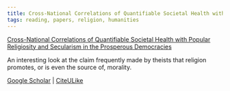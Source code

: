 ```yaml
---
title: Cross-National Correlations of Quantifiable Societal Health with Popular Religiosity and Secularism in the Prosperous Democracies
tags: reading, papers, religion, humanities
---
```


[Cross-National Correlations of Quantifiable Societal Health with Popular
Religiosity and Secularism in the Prosperous Democracies][1]

An interesting look at the claim frequently made by theists that
religion promotes, or is even the source of, morality.

[Google Scholar][2] | [CiteULike][3]

[1]: http://moses.creighton.edu/JRS/2005/2005-11.html
[2]: http://scholar.google.com/scholar?cluster=686815026013640400
[3]: http://www.citeulike.org/article/352077

